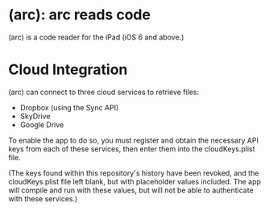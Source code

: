 # (arc): arc reads code

(arc) is a code reader for the iPad (iOS 6 and above.)

# Cloud Integration

(arc) can connect to three cloud services to retrieve files:
* Dropbox (using the Sync API)
* SkyDrive
* Google Drive

To enable the app to do so, you must register and obtain the necessary API keys from each of these services, then enter them into the cloudKeys.plist file.

(The keys found within this repository's history have been revoked, and the cloudKeys.plist file left blank, but with placeholder values included. The app will compile and run with these values, but will not be able to authenticate with these services.)
